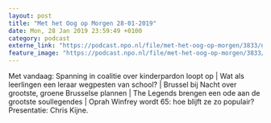 ```yaml
---
layout: post
title: "Met het Oog op Morgen 28-01-2019"
date: Mon, 28 Jan 2019 23:59:49 +0100
category: podcast
externe_link: "https://podcast.npo.nl/file/met-het-oog-op-morgen/3833/nporadio1_met-het-oog-op-morgen_20190128_met-het-oog-op-morgen-28-01-2019_T6K49A.mp3"
feature_image: "https://podcast.npo.nl/file/met-het-oog-op-morgen/3833/nporadio1_met-het-oog-op-morgen_20190128_met-het-oog-op-morgen-28-01-2019_T6K49A.mp3"
---
```


Met vandaag: Spanning in coalitie over kinderpardon loopt op | Wat als leerlingen een leraar wegpesten van school? | Brussel bij Nacht over grootste, groene Brusselse plannen | The Legends brengen een ode aan de grootste soullegendes | Oprah Winfrey wordt 65: hoe blijft ze zo populair? Presentatie: Chris Kijne.
